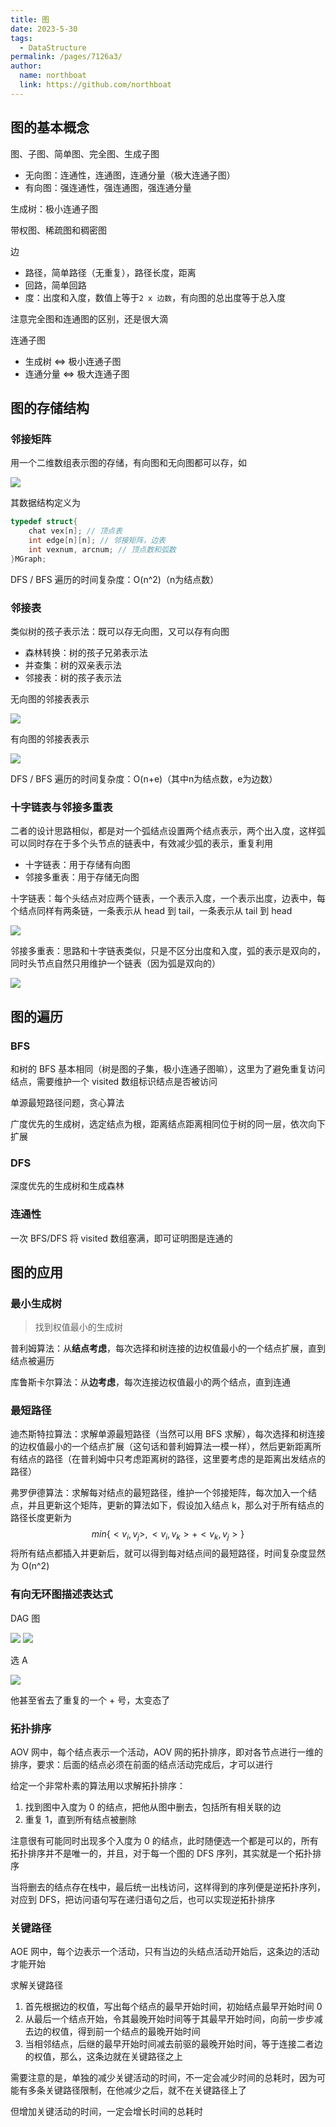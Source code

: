 ```yaml
---
title: 图
date: 2023-5-30
tags: 
  - DataStructure
permalink: /pages/7126a3/
author: 
  name: northboat
  link: https://github.com/northboat
---
```


## 图的基本概念

图、子图、简单图、完全图、生成子图

- 无向图：连通性，连通图，连通分量（极大连通子图）
- 有向图：强连通性，强连通图，强连通分量

生成树：极小连通子图

带权图、稀疏图和稠密图

边

- 路径，简单路径（无重复），路径长度，距离
- 回路，简单回路
- 度：出度和入度，数值上等于`2 x 边数`，有向图的总出度等于总入度

注意完全图和连通图的区别，还是很大滴

连通子图

- 生成树 <=> 极小连通子图
- 连通分量 <=> 极大连通子图

## 图的存储结构

### 邻接矩阵

用一个二维数组表示图的存储，有向图和无向图都可以存，如

<img src="./assets/image-20230531014830827.png">

其数据结构定义为

```c
typedef struct{
    chat vex[n]; // 顶点表
    int edge[n][n]; // 邻接矩阵，边表
    int vexnum, arcnum; // 顶点数和弧数
}MGraph;
```

DFS / BFS 遍历的时间复杂度：O(n^2)（n为结点数）

### 邻接表

类似树的孩子表示法：既可以存无向图，又可以存有向图

- 森林转换：树的孩子兄弟表示法
- 并查集：树的双亲表示法
- 邻接表：树的孩子表示法

无向图的邻接表表示

<img src="./assets/image-20230531015541155.png">

有向图的邻接表表示

<img src="./assets/image-20230531015501009.png">

DFS / BFS 遍历的时间复杂度：O(n+e)（其中n为结点数，e为边数）

### 十字链表与邻接多重表

二者的设计思路相似，都是对一个弧结点设置两个结点表示，两个出入度，这样弧可以同时存在于多个头节点的链表中，有效减少弧的表示，重复利用

- 十字链表：用于存储有向图
- 邻接多重表：用于存储无向图

十字链表：每个头结点对应两个链表，一个表示入度，一个表示出度，边表中，每个结点同样有两条链，一条表示从 head 到 tail，一条表示从 tail 到 head

<img src="./assets/image-20230531020013260.png">

邻接多重表：思路和十字链表类似，只是不区分出度和入度，弧的表示是双向的，同时头节点自然只用维护一个链表（因为弧是双向的）

<img src="./assets/image-20230531020305813.png">

## 图的遍历

### BFS

和树的 BFS 基本相同（树是图的子集，极小连通子图嘛），这里为了避免重复访问结点，需要维护一个 visited 数组标识结点是否被访问

单源最短路径问题，贪心算法

广度优先的生成树，选定结点为根，距离结点距离相同位于树的同一层，依次向下扩展

### DFS

深度优先的生成树和生成森林

### 连通性

一次 BFS/DFS 将 visited 数组塞满，即可证明图是连通的

## 图的应用

### 最小生成树

> 找到权值最小的生成树
>

普利姆算法：从**结点考虑**，每次选择和树连接的边权值最小的一个结点扩展，直到结点被遍历

库鲁斯卡尔算法：从**边考虑**，每次连接边权值最小的两个结点，直到连通

### 最短路径

迪杰斯特拉算法：求解单源最短路径（当然可以用 BFS 求解），每次选择和树连接的边权值最小的一个结点扩展（这句话和普利姆算法一模一样），然后更新距离所有结点的路径（在普利姆中只考虑距离树的路径，这里要考虑的是距离出发结点的路径）

弗罗伊德算法：求解每对结点的最短路径，维护一个邻接矩阵，每次加入一个结点，并且更新这个矩阵，更新的算法如下，假设加入结点 k，那么对于所有结点的路径长度更新为
$$
min\{<v_i,v_j>,\,<v_i,v_k>+<v_k,v_j>\}
$$
将所有结点都插入并更新后，就可以得到每对结点间的最短路径，时间复杂度显然为 O(n^2)

### 有向无环图描述表达式

DAG 图

<img src="./assets/image-20230601013032840.png">

<img src="./assets/image-20230602003618040.png">

选 A

<img src="./assets/image-20230602003721208.png">

他甚至省去了重复的一个 + 号，太变态了

### 拓扑排序

AOV 网中，每个结点表示一个活动，AOV 网的拓扑排序，即对各节点进行一维的排序，要求：后面的结点必须在前面的结点活动完成后，才可以进行

给定一个非常朴素的算法用以求解拓扑排序：

1. 找到图中入度为 0 的结点，把他从图中删去，包括所有相关联的边
2. 重复 1，直到所有结点被删除

注意很有可能同时出现多个入度为 0 的结点，此时随便选一个都是可以的，所有拓扑排序并不是唯一的，并且，对于每一个图的 DFS 序列，其实就是一个拓扑排序

当将删去的结点存在栈中，最后统一出栈访问，这样得到的序列便是逆拓扑序列，对应到 DFS，把访问语句写在递归语句之后，也可以实现逆拓扑排序

### 关键路径

AOE 网中，每个边表示一个活动，只有当边的头结点活动开始后，这条边的活动才能开始

求解关键路径

1. 首先根据边的权值，写出每个结点的最早开始时间，初始结点最早开始时间 0
2. 从最后一个结点开始，令其最晚开始时间等于其最早开始时间，向前一步步减去边的权值，得到前一个结点的最晚开始时间
3. 当相邻结点，后继的最早开始时间减去前驱的最晚开始时间，等于连接二者边的权值，那么，这条边就在关键路径之上

需要注意的是，单独的减少关键活动的时间，不一定会减少时间的总耗时，因为可能有多条关键路径限制，在他减少之后，就不在关键路径上了

但增加关键活动的时间，一定会增长时间的总耗时